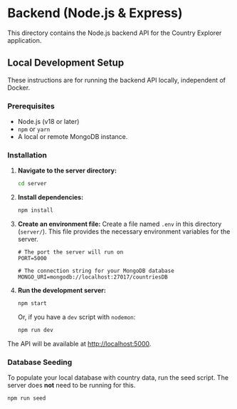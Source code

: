 # Backend (Node.js & Express)

This directory contains the Node.js backend API for the Country Explorer application.

## Local Development Setup

These instructions are for running the backend API locally, independent of Docker.

### Prerequisites

-   Node.js (v18 or later)
-   `npm` or `yarn`
-   A local or remote MongoDB instance.

### Installation

1.  **Navigate to the server directory:**
    ```bash
    cd server
    ```

2.  **Install dependencies:**
    ```bash
    npm install
    ```

3.  **Create an environment file:**
    Create a file named `.env` in this directory (`server/`). This file provides the necessary environment variables for the server.
    ```
    # The port the server will run on
    PORT=5000

    # The connection string for your MongoDB database
    MONGO_URI=mongodb://localhost:27017/countriesDB
    ```

4.  **Run the development server:**
    ```bash
    npm start
    ```
    Or, if you have a `dev` script with `nodemon`:
    ```bash
    npm run dev
    ```

The API will be available at [http://localhost:5000](http://localhost:5000).

### Database Seeding

To populate your local database with country data, run the seed script. The server does **not** need to be running for this.
```bash
npm run seed
